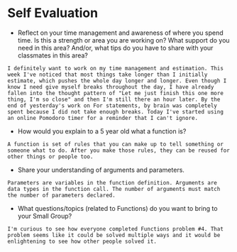 # Self Evaluation

- Reflect on your time management and awareness of where you spend time. Is this a strength or area you are working on? What support do you need in this area? And/or, what tips do you have to share with your classmates in this area?
```
I definitely want to work on my time management and estimation. This week I've noticed that most things take longer than I initially estimate, which pushes the whole day longer and longer. Even though I know I need give myself breaks throughout the day, I have already fallen into the thought pattern of "Let me just finish this one more thing, I'm so close" and then I'm still there an hour later. By the end of yesterday's work on For statements, by brain was completely spent because I did not take enough breaks. Today I've started using an online Pomodoro timer for a reminder that I can't ignore.
```

- How would you explain to a 5 year old what a function is?
```
A function is set of rules that you can make up to tell something or someone what to do. After you make those rules, they can be reused for other things or people too.
```

- Share your understanding of arguments and parameters.
```
Parameters are variables in the function definition. Arguments are data types in the function call. The number of arguments must match the number of parameters declared.
```

- What questions/topics (related to Functions) do you want to bring to your Small Group?
```
I'm curious to see how everyone completed Functions problem #4. That problem seems like it could be solved multiple ways and it would be enlightening to see how other people solved it.
```